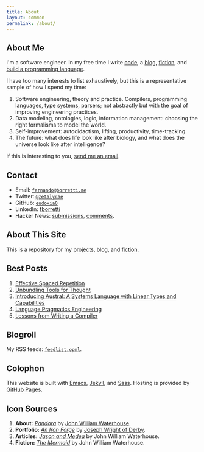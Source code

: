 ```yaml
---
title: About
layout: common
permalink: /about/
---
```


<article>

# About Me

I'm a software engineer. In my free time I write [code][port], a [blog][blog],
[fiction][fiction], and [build a programming language][austral].

[port]: /portfolio/
[austral]: https://github.com/austral/austral
[blog]: /article/
[fiction]: /fiction/
[gh]: https://github.com/eudoxia0

I have too many interests to list exhaustively, but this is a representative
sample of how I spend my time:

1. Software engineering, theory and practice. Compilers, programming languages,
   type systems, parsers; not abstractly but with the goal of improving
   engineering practices.
1. Data modeling, ontologies, logic, information management: choosing the right
   formalisms to model the world.
1. Self-improvement: autodidactism, lifting, productivity, time-tracking.
1. The future: what does life look like after biology, and what does the
   universe look like after intelligence?

If this is interesting to you, [send me an email][mail].

# Contact

- Email: [`fernando@borretti.me`][mail]
- Twitter: [`@zetalyrae`](https://twitter.com/zetalyrae)
- GitHub: [`eudoxia0`][gh]
- LinkedIn: [fborretti][ln]
- Hacker News: [submissions][hnsub], [comments][hncom].

[mail]: mailto:fernando@borretti.me
[ln]: https://www.linkedin.com/in/fborretti
[hnsub]: https://news.ycombinator.com/submitted?id=zetalyrae
[hncom]: https://news.ycombinator.com/threads?id=zetalyrae

# About This Site

This is a repository for my [projects][port], [blog][blog], and
[fiction][fiction].

# Best Posts

1. [Effective Spaced Repetition](/article/effective-spaced-repetition)
1. [Unbundling Tools for Thought](/article/unbundling-tools-for-thought)
1. [Introducing Austral: A Systems Language with Linear Types and Capabilities](/article/introducing-austral)
1. [Language Pragmatics Engineering](/article/language-pragmatics)
1. [Lessons from Writing a Compiler](/article/lessons-writing-compiler)

# Blogroll

My RSS feeds: [`feedlist.opml`][feeds].

[feeds]: https://raw.githubusercontent.com/eudoxia0/dotfiles/master/sources/feedlist.opml

# Colophon

This website is built with [Emacs][emacs], [Jekyll][jekyll], and
[Sass][sass]. Hosting is provided by [GitHub Pages][pages].

[emacs]: https://www.gnu.org/software/emacs/
[jekyll]: http://jekyllrb.com/
[sass]: http://sass-lang.com/
[pages]: https://pages.github.com/

## Icon Sources

1. **About:** [_Pandora_][pandora] by [John William Waterhouse][jww].
2. **Portfolio:** [_An Iron Forge_][iron] by [Joseph Wright of Derby][derby].
3. **Articles:** [_Jason and Medea_][jason] by John William Waterhouse.
4. **Fiction:** [_The Mermaid_][mermaid] by John William Waterhouse.

[pandora]: https://en.wikipedia.org/wiki/Pandora_(painting)
[jww]: https://en.wikipedia.org/wiki/John_William_Waterhouse
[iron]: https://commons.wikimedia.org/wiki/File:Joseph_Wright_-_An_Iron_Forge_-_Google_Art_Project.jpg
[derby]: https://en.wikipedia.org/wiki/Joseph_Wright_of_Derby
[jason]: https://en.wikipedia.org/wiki/Jason_and_Medea_(painting)
[mermaid]: https://commons.wikimedia.org/wiki/File:John_William_Waterhouse_A_Mermaid.jpg

</article>
